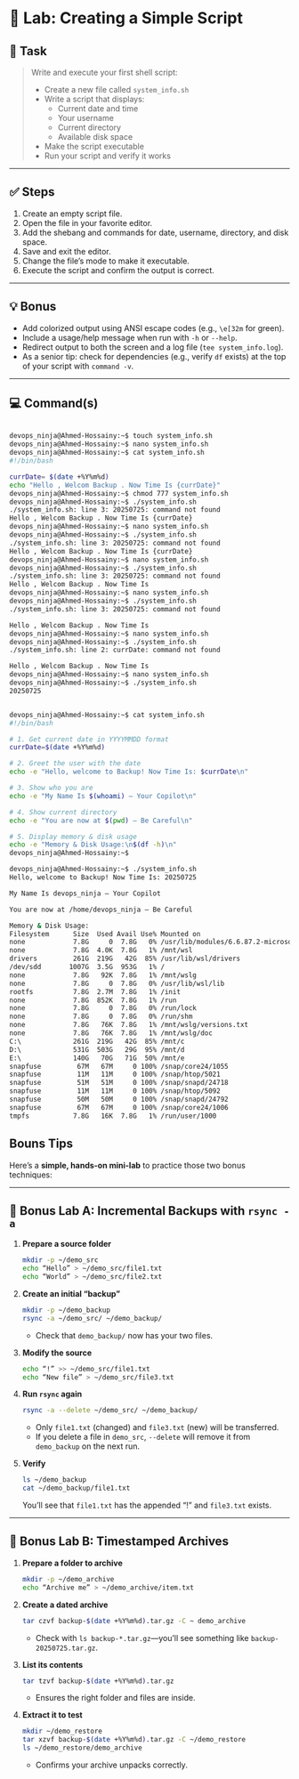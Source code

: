 # 🧪 Lab: Creating a Simple Script

## 📝 Task

> Write and execute your first shell script:
> - Create a new file called `system_info.sh`  
> - Write a script that displays:  
>   - Current date and time  
>   - Your username  
>   - Current directory  
>   - Available disk space  
> - Make the script executable  
> - Run your script and verify it works  

---

## ✅ Steps

1. Create an empty script file.  
2. Open the file in your favorite editor.  
3. Add the shebang and commands for date, username, directory, and disk space.  
4. Save and exit the editor.  
5. Change the file’s mode to make it executable.  
6. Execute the script and confirm the output is correct.  

---

## 💡 Bonus

- Add colorized output using ANSI escape codes (e.g., `\e[32m` for green).  
- Include a usage/help message when run with `-h` or `--help`.  
- Redirect output to both the screen and a log file (`tee system_info.log`).  
- As a senior tip: check for dependencies (e.g., verify `df` exists) at the top of your script with `command -v`.  

---

## 💻 Command(s)

```bash

devops_ninja@Ahmed-Hossainy:~$ touch system_info.sh
devops_ninja@Ahmed-Hossainy:~$ nano system_info.sh
devops_ninja@Ahmed-Hossainy:~$ cat system_info.sh
#!/bin/bash

currDate= $(date +%Y%m%d)
echo "Hello , Welcom Backup . Now Time Is {currDate}"
devops_ninja@Ahmed-Hossainy:~$ chmod 777 system_info.sh
devops_ninja@Ahmed-Hossainy:~$ ./system_info.sh
./system_info.sh: line 3: 20250725: command not found
Hello , Welcom Backup . Now Time Is {currDate}
devops_ninja@Ahmed-Hossainy:~$ nano system_info.sh
devops_ninja@Ahmed-Hossainy:~$ ./system_info.sh
./system_info.sh: line 3: 20250725: command not found
Hello , Welcom Backup . Now Time Is {currDate}
devops_ninja@Ahmed-Hossainy:~$ nano system_info.sh
devops_ninja@Ahmed-Hossainy:~$ ./system_info.sh
./system_info.sh: line 3: 20250725: command not found
Hello , Welcom Backup . Now Time Is
devops_ninja@Ahmed-Hossainy:~$ nano system_info.sh
devops_ninja@Ahmed-Hossainy:~$ ./system_info.sh
./system_info.sh: line 3: 20250725: command not found

Hello , Welcom Backup . Now Time Is
devops_ninja@Ahmed-Hossainy:~$ nano system_info.sh
devops_ninja@Ahmed-Hossainy:~$ ./system_info.sh
./system_info.sh: line 2: currDate: command not found

Hello , Welcom Backup . Now Time Is
devops_ninja@Ahmed-Hossainy:~$ nano system_info.sh
devops_ninja@Ahmed-Hossainy:~$ ./system_info.sh
20250725


devops_ninja@Ahmed-Hossainy:~$ cat system_info.sh
#!/bin/bash

# 1. Get current date in YYYYMMDD format
currDate=$(date +%Y%m%d)

# 2. Greet the user with the date
echo -e "Hello, welcome to Backup! Now Time Is: $currDate\n"

# 3. Show who you are
echo -e "My Name Is $(whoami) — Your Copilot\n"

# 4. Show current directory
echo -e "You are now at $(pwd) — Be Careful\n"

# 5. Display memory & disk usage
echo -e "Memory & Disk Usage:\n$(df -h)\n"
devops_ninja@Ahmed-Hossainy:~$

devops_ninja@Ahmed-Hossainy:~$ ./system_info.sh
Hello, welcome to Backup! Now Time Is: 20250725

My Name Is devops_ninja — Your Copilot

You are now at /home/devops_ninja — Be Careful

Memory & Disk Usage:
Filesystem      Size  Used Avail Use% Mounted on
none            7.8G     0  7.8G   0% /usr/lib/modules/6.6.87.2-microsoft-standard-WSL2
none            7.8G  4.0K  7.8G   1% /mnt/wsl
drivers         261G  219G   42G  85% /usr/lib/wsl/drivers
/dev/sdd       1007G  3.5G  953G   1% /
none            7.8G   92K  7.8G   1% /mnt/wslg
none            7.8G     0  7.8G   0% /usr/lib/wsl/lib
rootfs          7.8G  2.7M  7.8G   1% /init
none            7.8G  852K  7.8G   1% /run
none            7.8G     0  7.8G   0% /run/lock
none            7.8G     0  7.8G   0% /run/shm
none            7.8G   76K  7.8G   1% /mnt/wslg/versions.txt
none            7.8G   76K  7.8G   1% /mnt/wslg/doc
C:\             261G  219G   42G  85% /mnt/c
D:\             531G  503G   29G  95% /mnt/d
E:\             140G   70G   71G  50% /mnt/e
snapfuse         67M   67M     0 100% /snap/core24/1055
snapfuse         11M   11M     0 100% /snap/htop/5021
snapfuse         51M   51M     0 100% /snap/snapd/24718
snapfuse         11M   11M     0 100% /snap/htop/5092
snapfuse         50M   50M     0 100% /snap/snapd/24792
snapfuse         67M   67M     0 100% /snap/core24/1006
tmpfs           7.8G   16K  7.8G   1% /run/user/1000

```

## Bouns Tips

Here’s a **simple, hands-on mini-lab** to practice those two bonus techniques:

---

## 🔹 Bonus Lab A: Incremental Backups with `rsync -a`

1. **Prepare a source folder**

   ```bash
   mkdir -p ~/demo_src
   echo “Hello” > ~/demo_src/file1.txt
   echo “World” > ~/demo_src/file2.txt
   ```

2. **Create an initial “backup”**

   ```bash
   mkdir -p ~/demo_backup
   rsync -a ~/demo_src/ ~/demo_backup/
   ```

   * Check that `demo_backup/` now has your two files.

3. **Modify the source**

   ```bash
   echo “!” >> ~/demo_src/file1.txt
   echo “New file” > ~/demo_src/file3.txt
   ```

4. **Run `rsync` again**

   ```bash
   rsync -a --delete ~/demo_src/ ~/demo_backup/
   ```

   * Only `file1.txt` (changed) and `file3.txt` (new) will be transferred.
   * If you delete a file in `demo_src`, `--delete` will remove it from `demo_backup` on the next run.

5. **Verify**

   ```bash
   ls ~/demo_backup
   cat ~/demo_backup/file1.txt
   ```

   You’ll see that `file1.txt` has the appended “!” and `file3.txt` exists.

---

## 🔹 Bonus Lab B: Timestamped Archives

1. **Prepare a folder to archive**

   ```bash
   mkdir -p ~/demo_archive
   echo “Archive me” > ~/demo_archive/item.txt
   ```

2. **Create a dated archive**

   ```bash
   tar czvf backup-$(date +%Y%m%d).tar.gz -C ~ demo_archive
   ```

   * Check with `ls backup-*.tar.gz`—you’ll see something like `backup-20250725.tar.gz`.

3. **List its contents**

   ```bash
   tar tzvf backup-$(date +%Y%m%d).tar.gz
   ```

   * Ensures the right folder and files are inside.

4. **Extract it to test**

   ```bash
   mkdir ~/demo_restore
   tar xzvf backup-$(date +%Y%m%d).tar.gz -C ~/demo_restore
   ls ~/demo_restore/demo_archive
   ```

   * Confirms your archive unpacks correctly.

